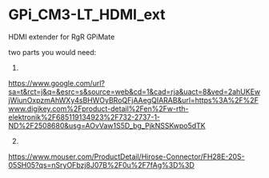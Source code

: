 # GPi_CM3-LT_HDMI_ext
HDMI extender for RgR GPiMate

two parts you would need:


1.
https://www.google.com/url?sa=t&rct=j&q=&esrc=s&source=web&cd=1&cad=rja&uact=8&ved=2ahUKEwjWiunOxpzmAhWXy4sBHWOyBRoQFjAAegQIARAB&url=https%3A%2F%2Fwww.digikey.com%2Fproduct-detail%2Fen%2Fw-rth-elektronik%2F685119134923%2F732-2737-1-ND%2F2508680&usg=AOvVaw1S5D_bg_PjkNSSKwpo5dTK

2.
https://www.mouser.com/ProductDetail/Hirose-Connector/FH28E-20S-05SH05?qs=nSryOFbzj8J07B%2F0u%2F7fAg%3D%3D
